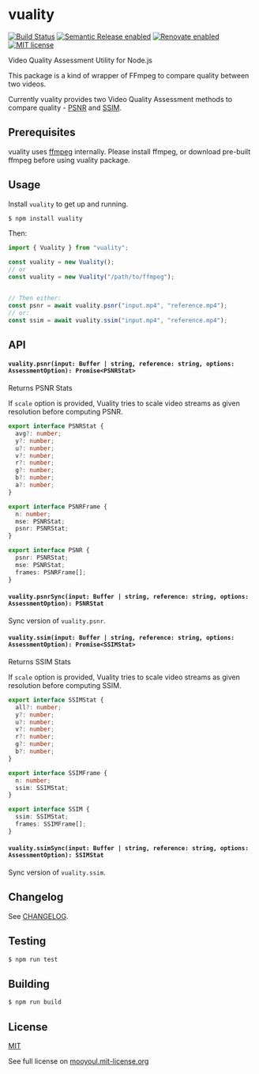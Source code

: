 # vuality

[![Build Status](https://github.com/mooyoul/vuality/workflows/workflow/badge.svg)](https://github.com/mooyoul/vuality/actions)
[![Semantic Release enabled](https://img.shields.io/badge/%20%20%F0%9F%93%A6%F0%9F%9A%80-semantic--release-e10079.svg)](https://github.com/semantic-release/semantic-release)
[![Renovate enabled](https://img.shields.io/badge/renovate-enabled-brightgreen.svg)](https://renovatebot.com/)
[![MIT license](http://img.shields.io/badge/license-MIT-blue.svg)](http://mooyoul.mit-license.org/)

Video Quality Assessment Utility for Node.js

This package is a kind of wrapper of FFmpeg to compare quality between two videos.

Currently vuality provides two Video Quality Assessment methods to compare quality - [PSNR](https://en.wikipedia.org/wiki/Peak_signal-to-noise_ratio#Quality_estimation_with_PSNR) and [SSIM](https://en.wikipedia.org/wiki/Structural_similarity).

## Prerequisites

vuality uses [ffmpeg](https://ffmpeg.org/) internally. Please install ffmpeg, or download pre-built ffmpeg before using vuality package.


## Usage

Install `vuality` to get up and running. 

```bash
$ npm install vuality
```

Then:

```typescript
import { Vuality } from "vuality";

const vuality = new Vuality();
// or
const vuality = new Vuality("/path/to/ffmpeg");


// Then either:
const psnr = await vuality.psnr("input.mp4", "reference.mp4");   
// or:
const ssim = await vuality.ssim("input.mp4", "reference.mp4");
```


## API

#### `vuality.psnr(input: Buffer | string, reference: string, options: AssessmentOption): Promise<PSNRStat>`

Returns PSNR Stats

If `scale` option is provided, Vuality tries to scale video streams as given resolution before computing PSNR.

```typescript
export interface PSNRStat {
  avg?: number;
  y?: number;
  u?: number;
  v?: number;
  r?: number;
  g?: number;
  b?: number;
  a?: number;
}

export interface PSNRFrame {
  n: number;
  mse: PSNRStat;
  psnr: PSNRStat;
}

export interface PSNR {
  psnr: PSNRStat;
  mse: PSNRStat;
  frames: PSNRFrame[];
}
```

#### `vuality.psnrSync(input: Buffer | string, reference: string, options: AssessmentOption): PSNRStat`

Sync version of `vuality.psnr`.


#### `vuality.ssim(input: Buffer | string, reference: string, options: AssessmentOption): Promise<SSIMStat>`

Returns SSIM Stats

If `scale` option is provided, Vuality tries to scale video streams as given resolution before computing SSIM.

```typescript
export interface SSIMStat {
  all?: number;
  y?: number;
  u?: number;
  v?: number;
  r?: number;
  g?: number;
  b?: number;
}

export interface SSIMFrame {
  n: number;
  ssim: SSIMStat;
}

export interface SSIM {
  ssim: SSIMStat;
  frames: SSIMFrame[];
}
```

#### `vuality.ssimSync(input: Buffer | string, reference: string, options: AssessmentOption): SSIMStat`

Sync version of `vuality.ssim`.



## Changelog

See [CHANGELOG](/CHANGELOG.md).

## Testing

```bash
$ npm run test
```

## Building

```bash
$ npm run build
```


## License
[MIT](LICENSE)

See full license on [mooyoul.mit-license.org](http://mooyoul.mit-license.org/)
